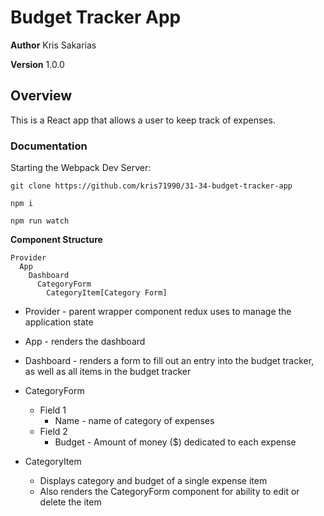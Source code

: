 # Budget Tracker App

**Author** Kris Sakarias

**Version** 1.0.0 

## Overview
This is a React app that allows a user to keep track of expenses.

### Documentation
Starting the Webpack Dev Server:

```
git clone https://github.com/kris71990/31-34-budget-tracker-app

npm i

npm run watch
```

**Component Structure**
```
Provider
  App 
    Dashboard
      CategoryForm 
        CategoryItem[Category Form]
```

- Provider - parent wrapper component redux uses to manage the application state

- App - renders the dashboard

- Dashboard - renders a form to fill out an entry into the budget tracker, as well as all items in the budget tracker

- CategoryForm
  - Field 1 
    - Name - name of category of expenses
  - Field 2
    - Budget - Amount of money ($) dedicated to each expense

- CategoryItem
  - Displays category and budget of a single expense item
  - Also renders the CategoryForm component for ability to edit or delete the item